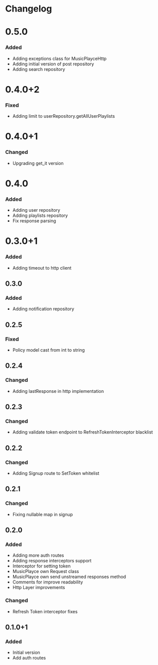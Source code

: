 # Changelog

# 0.5.0
### Added
- Adding exceptions class for MusicPlayceHttp
- Adding initial version of post repository
- Adding search repository

# 0.4.0+2
### Fixed
- Adding limit to userRepository.getAllUserPlaylists

# 0.4.0+1
### Changed
- Upgrading get_it version

# 0.4.0
### Added
- Adding user repository
- Adding playlists repository
- Fix response parsing

# 0.3.0+1
### Added
- Adding timeout to http client

## 0.3.0
### Added
- Adding notification repository

## 0.2.5
### Fixed
- Policy model cast from int to string

## 0.2.4
### Changed
- Adding lastResponse in http implementation

## 0.2.3
### Changed
- Adding validate token endpoint to RefreshTokenInterceptor blacklist

## 0.2.2
### Changed
- Adding Signup route to SetToken whitelist

## 0.2.1
### Changed
- Fixing nullable map in signup

## 0.2.0
### Added
- Adding more auth routes
- Adding response interceptors support
- Interceptor for setting token
- MusicPlayce own Request class
- MusicPlayce own send unstreamed responses method
- Comments for improve readability
- Http Layer improvements

### Changed
- Refresh Token interceptor fixes

## 0.1.0+1
### Added
- Initial version
- Add auth routes
